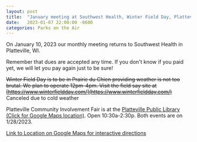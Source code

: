```yaml
---
layout: post
title:  "January meeting at Southwest Health, Winter Field Day, Platteville Community Involvement Fair"
date:   2023-01-07 22:00:00 -0600
categories: Parks on the Air
---
```


On January 10, 2023 our monthly meeting returns to Southwest Health in Platteville, WI.

Remember that dues are accepted any time. If you don't know if you paid yet, we will let you pay again just to be sure!

~~Winter Field Day is to be in Prairie du Chien providing weather is not too brutal. We plan to operate 12pm-4pm.  Visit the field say site at [https://www.winterfieldday.com/](https://www.winterfieldday.com/)~~ Canceled due to cold weather

Platteville Community Involvement Fair is at the [Platteville Public Library (Click for Google Maps location)](https://goo.gl/maps/rfFa3aoijYMAsPtP6). Open 10:30a-2:30p.
Both events are on 1/28/2023.

[Link to Location on Google Maps for interactive directions](https://goo.gl/maps/bwVa3ETrc9KoFssx9)
